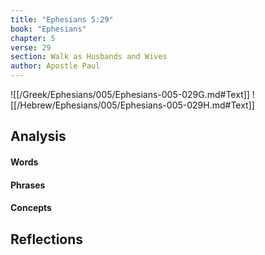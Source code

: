```yaml
---
title: "Ephesians 5:29"
book: "Ephesians"
chapter: 5
verse: 29
section: Walk as Husbands and Wives
author: Apostle Paul
---
```

![[/Greek/Ephesians/005/Ephesians-005-029G.md#Text]]
![[/Hebrew/Ephesians/005/Ephesians-005-029H.md#Text]]

## Analysis

#### Words

#### Phrases

#### Concepts

## Reflections
